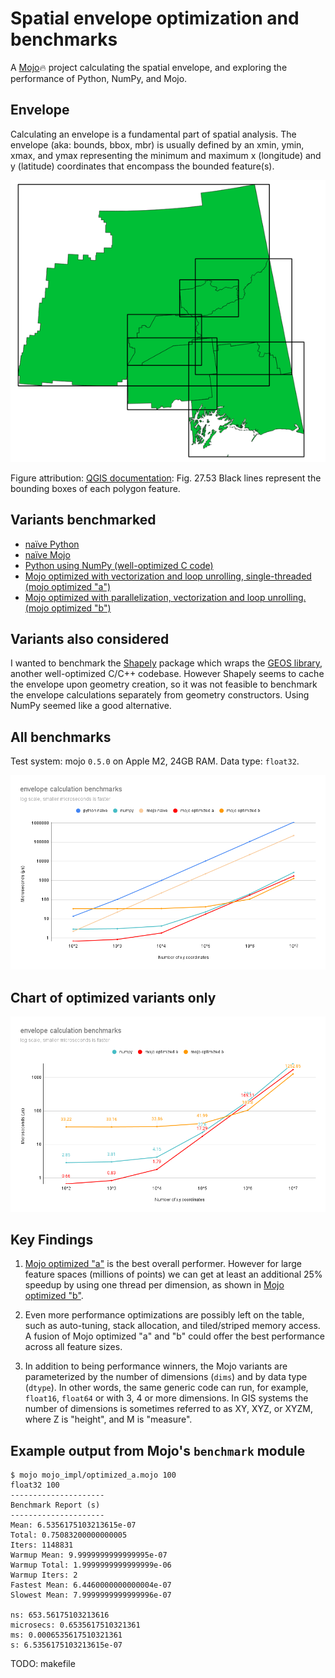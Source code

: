 # Spatial envelope optimization and benchmarks

A [Mojo](https://github.com/modularml/mojo)🔥 project calculating the spatial envelope, and exploring the
performance of Python, NumPy, and Mojo.

## Envelope

Calculating an envelope is a fundamental part of spatial analysis. The envelope
(aka: bounds, bbox, mbr) is usually defined by an xmin, ymin, xmax, and ymax
representing the minimum and maximum x (longitude) and y (latitude) coordinates
that encompass the bounded feature(s).

![bounding box](./docs/img/bounding_box.png)

Figure attribution: [QGIS documentation](https://docs.qgis.org/3.28/en/docs/user_manual/processing_algs/qgis/vectorgeometry.html#bounding-boxes): Fig. 27.53 Black lines represent the bounding boxes of each polygon feature.

## Variants benchmarked

- [naïve Python](./py_impl/naive.py)
- [naïve Mojo](./mojo_impl/naive.mojo)
- [Python using NumPy (well-optimized C code)](./py_impl/optimized_numpy.py)
- [Mojo optimized with vectorization and loop unrolling, single-threaded (mojo optimized "a")](./mojo_impl/optimized_a.mojo)
- [Mojo optimized with parallelization, vectorization and loop unrolling. (mojo optimized "b")](./mojo_impl/optimized_b.mojo)

## Variants also considered

I wanted to benchmark the [Shapely](https://shapely.readthedocs.io/en/stable/)
package which wraps the [GEOS library](https://libgeos.org/), another
well-optimized C/C++ codebase. However Shapely seems to cache the envelope upon
geometry creation, so it was not feasible to benchmark the envelope
calculations separately from geometry constructors. Using NumPy seemed like a
good alternative.

## All benchmarks

Test system: mojo `0.5.0` on Apple M2, 24GB RAM. Data type: `float32`.

![overall benchmarks](./docs/img/benchmarks-1.png)

## Chart of optimized variants only

![optimized benchmarks](./docs/img/benchmarks-2.png)

## Key Findings

1. [Mojo optimized "a"](./mojo_impl/optimized_a.mojo) is the best overall
performer. However for large feature spaces (millions of points) we can get
at least an additional 25% speedup by using one thread per dimension, as shown in
[Mojo optimized "b"](./mojo_impl/optimized_b.mojo).

2. Even more performance optimizations are possibly left on the table, such as
auto-tuning, stack allocation, and tiled/striped memory access. A fusion of
Mojo optimized "a" and "b" could offer the best performance across all feature
sizes.

3. In addition to being performance winners, the Mojo variants are
parameterized by the number of dimensions (`dims`) and by data type (`dtype`).
In other words, the same generic code can run, for example, `float16`,
`float64` or with 3, 4 or more dimensions. In GIS systems the number of
dimensions is sometimes referred to as XY, XYZ, or XYZM, where Z is "height",
and M is "measure".

## Example output from Mojo's `benchmark` module

```text
$ mojo mojo_impl/optimized_a.mojo 100
float32 100
---------------------
Benchmark Report (s)
---------------------
Mean: 6.5356175103213615e-07
Total: 0.75083200000000005
Iters: 1148831
Warmup Mean: 9.9999999999999995e-07
Warmup Total: 1.9999999999999999e-06
Warmup Iters: 2
Fastest Mean: 6.4460000000000004e-07
Slowest Mean: 7.9999999999999996e-07

ns: 653.56175103213616
microsecs: 0.6535617510321361
ms: 0.0006535617510321361
s: 6.5356175103213615e-07
```

TODO: makefile
